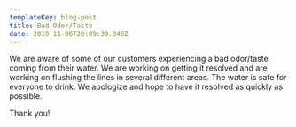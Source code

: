 ```yaml
---
templateKey: blog-post
title: Bad Odor/Taste
date: 2019-11-06T20:09:39.346Z
---
```

We are aware of some of our customers experiencing a bad odor/taste coming from their water. We are working on getting it resolved and are working on flushing the lines in several different areas. The water is safe for everyone to drink. We apologize and hope to have it resolved as quickly as possible. 

Thank you!

